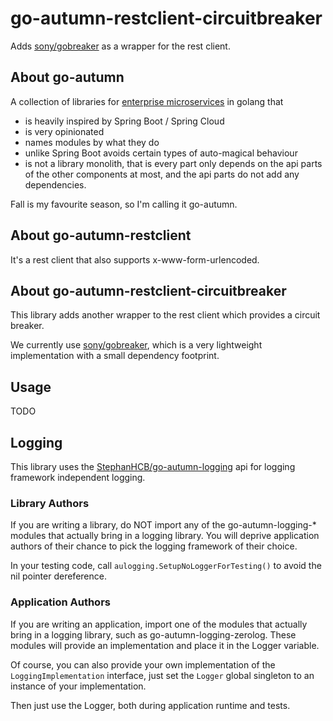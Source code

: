 # go-autumn-restclient-circuitbreaker

Adds [sony/gobreaker](https://github.com/sony/gobreaker) as a wrapper for the rest client. 

## About go-autumn

A collection of libraries for [enterprise microservices](https://github.com/StephanHCB/go-mailer-service/blob/master/README.md) in golang that
- is heavily inspired by Spring Boot / Spring Cloud
- is very opinionated
- names modules by what they do
- unlike Spring Boot avoids certain types of auto-magical behaviour
- is not a library monolith, that is every part only depends on the api parts of the other components
  at most, and the api parts do not add any dependencies.  

Fall is my favourite season, so I'm calling it go-autumn.

## About go-autumn-restclient

It's a rest client that also supports x-www-form-urlencoded.

## About go-autumn-restclient-circuitbreaker

This library adds another wrapper to the rest client which provides a circuit breaker.

We currently use [sony/gobreaker](https://github.com/sony/gobreaker), which is a very lightweight
implementation with a small dependency footprint.

## Usage

TODO

## Logging

This library uses the [StephanHCB/go-autumn-logging](https://github.com/StephanHCB/go-autumn-logging) api for
logging framework independent logging.

### Library Authors

If you are writing a library, do NOT import any of the go-autumn-logging-* modules that actually bring in a logging library.
You will deprive application authors of their chance to pick the logging framework of their choice.

In your testing code, call `aulogging.SetupNoLoggerForTesting()` to avoid the nil pointer dereference.

### Application Authors

If you are writing an application, import one of the modules that actually bring in a logging library,
such as go-autumn-logging-zerolog. These modules will provide an implementation and place it in the Logger variable.

Of course, you can also provide your own implementation of the `LoggingImplementation` interface, just
set the `Logger` global singleton to an instance of your implementation.

Then just use the Logger, both during application runtime and tests.
